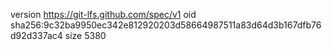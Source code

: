 version https://git-lfs.github.com/spec/v1
oid sha256:9c32ba9950ec342e812920203d58664987511a83d64d3b167dfb76d92d337ac4
size 5380
